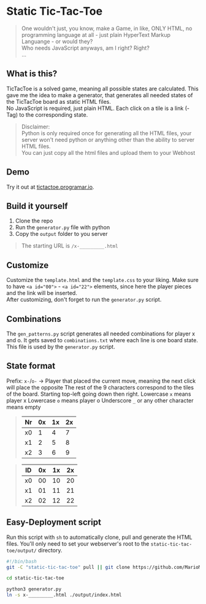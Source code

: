 # Static Tic-Tac-Toe

> One wouldn't just, you know, make a Game, in like, ONLY HTML, no programming language at all - just plain HyperText Markup Languange - or would they?  
> Who needs JavaScript anyways, am I right? Right?  
> ...

## What is this?

TicTacToe is a solved game, meaning all possible states are calculated. This gave me the idea to make a generator, that generates all needed states of the TicTacToe board as static HTML files.  
No JavaScript is required, just plain HTML. Each click on a tile is a link (<a>-Tag) to the corresponding state.

> Disclaimer:  
> Python is only required once for generating all the HTML files, your server won't need python or anything other than the ability to server HTML files.  
> You can just copy all the html files and upload them to your Webhost


## Demo

Try it out at [tictactoe.programar.io](https://tictactoe.programar.io).


## Build it yourself

1. Clone the repo
2. Run the `generator.py` file with python
3. Copy the `output` folder to you server

> The starting URL is `/x-_________.html`


## Customize

Customize the `template.html` and the `template.css` to your liking. Make sure to have `<a id="00">` - `<a id="22">` elements, since here the player pieces and the link will be inserted.  
After customizing, don't forget to run the `generator.py` script.


## Combinations

The `gen_patterns.py` script generates all needed combinations for player x and o. It gets saved to `combinations.txt` where each line is one board state. This file is used by the `generator.py` script.

## State format

Prefix: `x-`/`o-` -> Player that placed the current move, meaning the next click will place the opposite
The rest of the 9 characters correspond to the tiles of the board. Starting top-left going down then right.
Lowercase `x` means player x
Lowercase `o` means player o
Underscore `_` or any other character means empty


> |Nr|0x|1x|2x|
> |-|-|-|-|
> |x0|1|4|7|
> |x1|2|5|8|
> |x2|3|6|9|

> |ID|0x|1x|2x|
> |--|--|--|--|
> |x0|00|10|20|
> |x1|01|11|21|
> |x2|02|12|22|

## Easy-Deployment script

Run this script with `sh` to automatically clone, pull and generate the HTML files. You'll only need to set your webserver's root to the `static-tic-tac-toe/output/` directory.

```sh
#!/bin/bash
git -C "static-tic-tac-toe" pull || git clone https://github.com/MarioMatschgi/static-tic-tac-toe

cd static-tic-tac-toe

python3 generator.py
ln -s x-_________.html ./output/index.html
```
